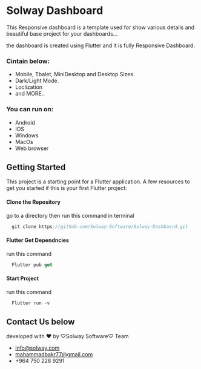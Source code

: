 # Solway Dashboard

This Responsive dashboard is a template used for show various details and beautiful base project for your dashboards...

the dashboard is created using Flutter and it is fully Responsive Dashboard.


### Cintain below:
- Mobile, Tbalet, MiniDesktop and Desktop Sizes.
- Dark/Light Mode.
- Loclization
- and MORE..

### You can run on:
- Android
- IOS
- Windows
- MacOs
- Web browser

## Getting Started

This project is a starting point for a Flutter application.
A few resources to get you started if this is your first Flutter project:

#### Clone the Repository
go to a directory then run this command in terminal

```dart
  git clone https://github.com/Solway-Software/Solway-Dashbaord.git
```

#### Flutter Get Dependncies
run this command

```dart
  Flutter pub get
```

#### Start Project
run this command

```dart
  Flutter run -v
```


## Contact Us below 
developed with ♥ by  ♡Solway Software♡ Team 
- info@solway.com
- mahammadbakr77@gmail.com
- +964 750 228 9291


